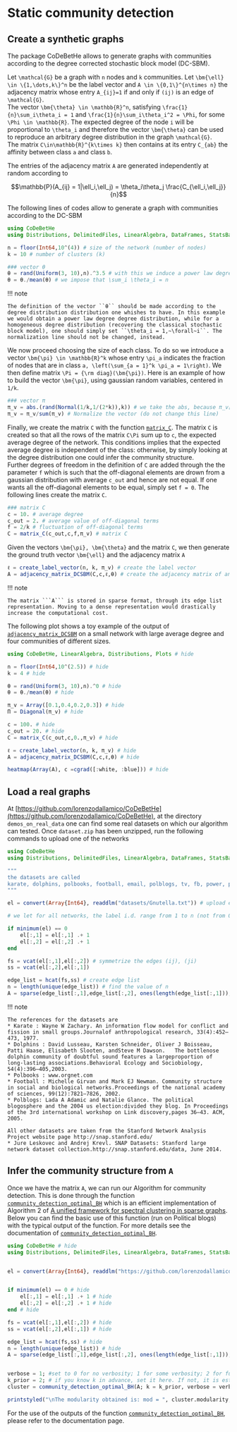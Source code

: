 # Static community detection


## Create a synthetic graphs


The package CoDeBetHe allows to generate graphs with communities according to the degree corrected stochastic block model (DC-SBM). 

Let ``\mathcal{G}`` be a graph with ``n`` nodes and ``k`` communities. 
Let ``\bm{\ell} \in \{1,\dots,k\}^n`` be the label vector and ``A \in \{0,1\}^{n\times n}`` the adjacency matrix whose entry ``A_{ij}=1`` if and only if ``(ij)`` is an edge of ``\mathcal{G}``. \
The vector ``\bm{\theta} \in \mathbb{R}^n``, satisfying ``\frac{1}{n}\sum_i\theta_i = 1`` and ``\frac{1}{n}\sum_i\theta_i^2 = \Phi``, for some ``\Phi \in \mathbb{R}``. The expected degree of the node ``i`` will be proportional to ``\theta_i`` and therefore the vector ``\bm{\theta}`` can be used to reproduce an arbitrary degree distribution in the graph ``\mathcal{G}``.\
The matrix ``C\in\mathbb{R}^{k\times k}`` then contains at its entry ``C_{ab}`` the affinity between class ``a`` and class ``b``. 

The entries of the adjacency matrix ``A`` are generated independently at random according to

```math
\mathbb{P}(A_{ij} = 1|\ell_i,\ell_j) = \theta_i\theta_j \frac{C_{\ell_i,\ell_j}}{n}
```

The following lines of codes allow to generate a graph with communities according to the DC-SBM


```julia
using CoDeBetHe
using Distributions, DelimitedFiles, LinearAlgebra, DataFrames, StatsBase

n = floor(Int64,10^(4)) # size of the network (number of nodes)
k = 10 # number of clusters (k)

### vector θ
θ = rand(Uniform(3, 10),n).^3.5 # with this we induce a power law degree distribution
θ = θ./mean(θ) # we impose that \sum_i \theta_i = n
```

!!! note

    The definition of the vector ``θ`` should be made according to the degree distribution distribution one whishes to have. In this example we would obtain a power law degree degree distribution, while for a homogeneous degree distribution (recovering the classical stochastic block model), one should simply set ``\theta_i = 1,~\forall~i``. The normalization line should not be changed, instead.

We now proceed choosing the size of each class. To do so we introduce a vector ``\bm{\pi} \in \mathbb{R}^k`` whose entry ``\pi_a`` indicates the fraction of nodes that are in class ``a, \left(\sum_{a = 1}^k \pi_a = 1\right)``. We then define matrix ``\Pi = {\rm diag}(\bm{\pi})``. Here is an example of how to build the vector ``\bm{\pi}``, using gaussian random variables, centered in ``1/k``.


```julia
### vector π
π_v = abs.(rand(Normal(1/k,1/(2*k)),k)) # we take the abs, because π_v[i] > 0 for all i
π_v = π_v/sum(π_v) # Normalize the vector (do not change this line)

```

Finally, we create the matrix ``C``  with the function [`matrix_C`](@ref). The matrix ``C`` is created so that all the rows of the matrix ``C\Pi`` sum up to ``c``, the expected average degree of the network. This conditions implies that the expected average degree is independent of the class: otherwise, by simply looking at the degree distribution one could infer the community structure.\
Further degrees of freedom in the definition of  ``C`` are added through the the parameter ```f``` which is such that the off-diagonal elements are drown from a gaussian distribution with average ```c_out``` and hence are not equal. If one wants all the off-diagonal elements to be equal, simply set ```f = 0```. The following lines create the matrix ``C``.

```julia
### matrix C
c = 10. # average degree
c_out = 2. # average value of off-diagonal terms
f = 2/k # fluctuation of off-diagonal terms
C = matrix_C(c_out,c,f,π_v) # matrix C

```
Given the vectors ``\bm{\pi}, \bm{\theta}`` and the matrix ``C``, we then generate the ground truth vector ``\bm{\ell}`` and the adjacency matrix ``A``	

```julia
ℓ = create_label_vector(n, k, π_v) # create the label vector
A = adjacency_matrix_DCSBM(C,c,ℓ,θ) # create the adjacency matrix of an instance of DC-SBM
```

!!! note

    The matrix ```A``` is stored in sparse format, through its edge list representation. Moving to a dense representation would drastically increase the computational cost.


The following plot shows a toy example of the output of [`adjacency_matrix_DCSBM`](@ref) on a small network with large average degree and four communities of different sizes.

```julia
using CoDeBetHe, LinearAlgebra, Distributions, Plots # hide

n = floor(Int64,10^(2.5)) # hide
k = 4 # hide

θ = rand(Uniform(3, 10),n).^0 # hide
θ = θ./mean(θ) # hide

π_v = Array([0.1,0.4,0.2,0.3]) # hide
Π = Diagonal(π_v) # hide

c = 100. # hide
c_out = 20. # hide
C = matrix_C(c_out,c,0.,π_v) # hide

ℓ = create_label_vector(n, k, π_v) # hide
A = adjacency_matrix_DCSBM(C,c,ℓ,θ) # hide

heatmap(Array(A), c =cgrad([:white, :blue])) # hide
```

## Load a real graphs 

At [https://github.com/lorenzodallamico/CoDeBetHe](https://github.com/lorenzodallamico/CoDeBetHe), at the directory ```demos_on_real_data``` one can find some real datasets on which our algorithm can tested. Once ```dataset.zip``` has been unzipped, run the following commands to upload one of the networks


```julia
using CoDeBetHe
using Distributions, DelimitedFiles, LinearAlgebra, DataFrames, StatsBase

"""
the datasets are called
karate, dolphins, polbooks, football, email, polblogs, tv, fb, power, politicians, Gnutella, vip
"""

el = convert(Array{Int64}, readdlm("datasets/Gnutella.txt")) # upload edge_list: here you should be putting the name of the dataset you wish to upload

# we let for all networks, the label i.d. range from 1 to n (not from 0 to n-1)

if minimum(el) == 0
    el[:,1] = el[:,1] .+ 1
    el[:,2] = el[:,2] .+ 1
end

fs = vcat(el[:,1],el[:,2]) # symmetrize the edges (ij), (ji)
ss = vcat(el[:,2],el[:,1])

edge_list = hcat(fs,ss) # create edge list
n = length(unique(edge_list)) # find the value of n
A = sparse(edge_list[:,1],edge_list[:,2], ones(length(edge_list[:,1])), n,n) # create sparse adjacency matrix
```

!!! note

    The references for the datasets are
    * Karate : Wayne W Zachary. An information flow model for conflict and fission in small groups.Journalof anthropological research, 33(4):452–473, 1977.
    * Dolphins : David Lusseau, Karsten Schneider, Oliver J Boisseau, Patti Haase, Elisabeth Slooten, andSteve M Dawson.   The bottlenose dolphin community of doubtful sound features a largeproportion of long-lasting associations.Behavioral Ecology and Sociobiology, 54(4):396–405,2003.
    * Polbooks : www.orgnet.com
    * Football : Michelle Girvan and Mark EJ Newman. Community structure in social and biological networks.Proceedings of the national academy of sciences, 99(12):7821–7826, 2002.
    * Polblogs: Lada A Adamic and Natalie Glance. The political blogosphere and the 2004 us election:divided they blog. In Proceedings of the 3rd international workshop on Link discovery,pages 36–43. ACM, 2005.

    All other datasets are taken from the Stanford Network Analysis Project website page http://snap.stanford.edu/
    * Jure Leskovec and Andrej Krevl. SNAP Datasets: Stanford large network dataset collection.http://snap.stanford.edu/data, June 2014.


## Infer the community structure from ``A``

Once we have the matrix ```A```, we can run our Algorithm for community detection. This is done through the function [`community_detection_optimal_BH`](@ref) which is an efficient implementation of Algorithm 2 of [A unified framework for spectral clustering in sparse
graphs](https://lorenzodallamico.github.io/articles/unified_20.pdf). Below you can find the basic use of this function (run on Political blogs) with the typical output of the function. For more details see the documentation of [`community_detection_optimal_BH`](@ref).


```julia
using CoDeBetHe # hide
using Distributions, DelimitedFiles, LinearAlgebra, DataFrames, StatsBase, SparseArrays # hide


el = convert(Array{Int64}, readdlm("https://github.com/lorenzodallamico/CoDeBetHe/tree/main/docs/data_for_doc/polblogs.txt")) # hide


if minimum(el) == 0 # hide
    el[:,1] = el[:,1] .+ 1 # hide
    el[:,2] = el[:,2] .+ 1 # hide
end # hide

fs = vcat(el[:,1],el[:,2]) # hide
ss = vcat(el[:,2],el[:,1]) # hide

edge_list = hcat(fs,ss) # hide
n = length(unique(edge_list)) # hide
A = sparse(edge_list[:,1],edge_list[:,2], ones(length(edge_list[:,1])), n,n) # hide


verbose = 1; #set to 0 for no verbosity; 1 for some verbosity; 2 for full verbosity
k_prior = 2; # if you know k in advance, set it here. If not, it is estimated
cluster = community_detection_optimal_BH(A; k = k_prior, verbose = verbose) # run the community detection algorithm

printstyled("\nThe modularity obtained is: mod = ", cluster.modularity; color = 9)
```

For the use of the outputs of the function [`community_detection_optimal_BH`](@ref), please refer to the documentation page.



